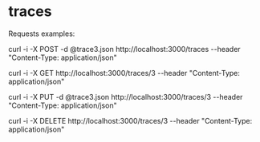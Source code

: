 # traces

Requests examples:

curl -i -X POST -d @trace3.json http://localhost:3000/traces --header "Content-Type: application/json"

curl -i -X GET http://localhost:3000/traces/3 --header "Content-Type: application/json"

curl -i -X PUT -d @trace3.json http://localhost:3000/traces/3 --header "Content-Type: application/json"

curl -i -X DELETE http://localhost:3000/traces/3 --header "Content-Type: application/json"
